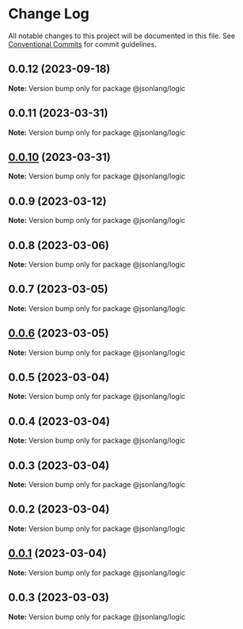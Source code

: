 # Change Log

All notable changes to this project will be documented in this file.
See [Conventional Commits](https://conventionalcommits.org) for commit guidelines.

## 0.0.12 (2023-09-18)

**Note:** Version bump only for package @jsonlang/logic





## 0.0.11 (2023-03-31)

**Note:** Version bump only for package @jsonlang/logic





## [0.0.10](https://github.com/JsonlangJs/jsonlang/compare/@jsonlang/logic@0.0.9...@jsonlang/logic@0.0.10) (2023-03-31)

**Note:** Version bump only for package @jsonlang/logic





## 0.0.9 (2023-03-12)

**Note:** Version bump only for package @jsonlang/logic





## 0.0.8 (2023-03-06)

**Note:** Version bump only for package @jsonlang/logic





## 0.0.7 (2023-03-05)

**Note:** Version bump only for package @jsonlang/logic





## [0.0.6](https://github.com/JsonlangJs/jsonlang/compare/@jsonlang/logic@0.0.5...@jsonlang/logic@0.0.6) (2023-03-05)

**Note:** Version bump only for package @jsonlang/logic





## 0.0.5 (2023-03-04)

**Note:** Version bump only for package @jsonlang/logic





## 0.0.4 (2023-03-04)

**Note:** Version bump only for package @jsonlang/logic





## 0.0.3 (2023-03-04)

**Note:** Version bump only for package @jsonlang/logic





## 0.0.2 (2023-03-04)

**Note:** Version bump only for package @jsonlang/logic





## [0.0.1](https://github.com/JsonlangJs/jsonlang/compare/@jsonlang/logic@0.0.3...@jsonlang/logic@0.0.1) (2023-03-04)

**Note:** Version bump only for package @jsonlang/logic





## 0.0.3 (2023-03-03)

**Note:** Version bump only for package @jsonlang/logic
